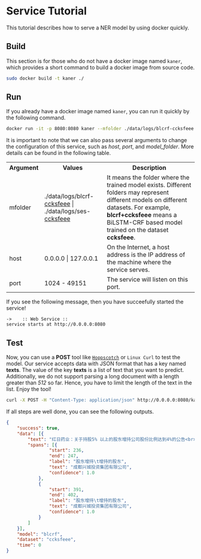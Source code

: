 # Service Tutorial
This tutorial describes how to serve a NER model by using docker quickly.

## Build
This section is for those who do not have a docker image named `kaner`, which provides a short command to build a docker image from source code.

```bash
sudo docker build -t kaner ./
```

## Run
If you already have a docker image named `kaner`, you can run it quickly by the following command.

```bash
docker run -it -p 8080:8080 kaner --mfolder ./data/logs/blcrf-ccksfeee --host 0.0.0.0 --port 8080
```

It is important to note that we can also pass several arguments to change the configuration of this service, such as *host*, *port*, and *model_folder*. More details can be found in the following table.

<table>
  <tr>
    <th>Argument</th>
    <th>Values</th>
    <th>Description</th>
  </tr>
  <tr>
    <td>mfolder</td>
    <td>./data/logs/blcrf-<a href="https://www.biendata.xyz/competition/ccks_2020_4_2/data/">ccksfeee</a> | ./data/logs/ses-<a href="https://www.biendata.xyz/competition/ccks_2020_4_2/data/">ccksfeee</a></td>
    <td>It means the folder where the trained model exists. Different folders may represent different models on different datasets. For example, <b>blcrf+ccksfeee</b> means a BiLSTM-CRF based model trained on the dataset <b>ccksfeee</b>.</td>
  </tr>
  <tr>
    <td>host</td>
    <td>0.0.0.0 | 127.0.0.1</td>
    <td>On the Internet, a host address is the IP address of the machine where the service serves. </td>
  </tr>
  <tr>
    <td>port</td>
    <td>1024 - 49151</td>
    <td>The service will listen on this port.</td>
  </tr>
</table>

If you see the following message, then you have succeefully started the service!

```plain
->    :: Web Service ::
service starts at http://0.0.0.0:8080
```

## Test
Now, you can use a **POST** tool like [`Hoppscotch`](https://hoppscotch.io/) or `Linux Curl` to test the model. Our service accepts data with JSON format that has a key named **texts**. The value of the key **texts** is a list of text that you want to predict. Additionally, we do not support parsing a long document with a length greater than *512* so far. Hence, you have to limit the length of the text in the list. Enjoy the tool!

```bash
curl -X POST -H "Content-Type: application/json" http://0.0.0.0:8080/kaner/predict -d '{"texts": ["红日药业：关于持股5% 以上的股东增持公司股份比例达到4%的公告<br>天津红日药业股份有限公司<br>证券代码：300026 证券简称：红日药业 公告编号：2019-085天津红日药业股份有限公司<br>关于持股5%以上的股东增持公司份比例达到 4%的公告<br>本公司及董事会全体成员保证信息披露内容的真实、准确和完整，没有虚假记载、误导性陈述或重大遗漏。<br>天津红日药 业股份有限公司（以下简称“公司”）于2019年9月19日收到公<br>司持股5%以上的股东成都兴城投资集团有限公司（以下简称“兴城集团”）出具<br>的关于增持公司股份的通知， 兴城集团自2019年5月6日至2019年9月19日期间，通过深圳证券交易所系统累计增持公司股份121374322股，增持比例达到公司总股本的4%，现将相关情况公告如下：<br>一、本次股东增持股份情况<br>1、增持人：成都兴城投资集团有限公司<br>2、增持目的：基于对公司未来发展充满信心，对公司价值的高度认可，促<br>进公司健康可持续发展，提升上市公司投资价值。<br>3、增持方式：通过深圳证券交易所系统以集中竞价交易方式增持。"]}'
```


If all steps are well done, you can see the following outputs.

```json
{
    "success": true,
    "data": [{
        "text": "红日药业：关于持股5% 以上的股东增持公司股份比例达到4%的公告<br>天津红日药业股份有限公司<br>证券代码：300026 证券简称：红日药业 公告编号：2019-085天津红日药业股份有限公司<br>关于持股5%以上的股东增持公司份比例达到 4%的公告<br>本公司及董事会全体成员保证信息披露内 容的真实、准确和完整，没有虚假记载、误导性陈述或重大遗漏。<br>天津红日药 业股份有限公司（以下简称“公司”）于2019年9月19日收到公<br>司持股5%以上的股东成都兴城投资集团有限公司（以下简称“兴城集团”）出具<br>的关于增持公司股份的通知， 兴城集团自2019年5月6日至2019年9月19日期间，通过深圳证券交易所系统累计增持公司股份121374322股，增持比例达到公司总股本的4%，现将相关情况公告如下：<br>一、本次股东增持股 份情况<br>1、增持人：成都兴城投资集团有限公司<br>2、增持目的：基于对公司未来发展充满信心，对公司价值的高度认可，促<br>进公司健康可持续发展，提升上市公司投资价值。<br>3、增持方式：通过深圳证券交易所系统以集中竞价交易方式增持。",
        "spans": [{
                "start": 236,
                "end": 247,
                "label": "股东增持\t增持的股东",
                "text": "成都兴城投资集团有限公司",
                "confidence": 1.0
            },
            {
                "start": 391,
                "end": 402,
                "label": "股东增持\t增持的股东",
                "text": "成都兴城投资集团有限公司",
                "confidence": 1.0
            }
        ]
    }],
    "model": "blcrf",
    "dataset": "ccksfeee",
    "time": 0
}
```